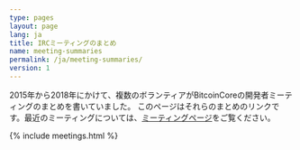 ```yaml
---
type: pages
layout: page
lang: ja
title: IRCミーティングのまとめ
name: meeting-summaries
permalink: /ja/meeting-summaries/
version: 1
---
```

2015年から2018年にかけて、複数のボランティアがBitcoinCoreの開発者ミーティングのまとめを書いていました。
このページはそれらのまとめのリンクです。最近のミーティングについては、[ミーティングページ][meetings page]をご覧ください。

{% include meetings.html %}

[meetings page]: /ja/meetings/
